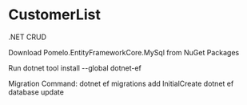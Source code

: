 # CustomerList
.NET CRUD

Download Pomelo.EntityFrameworkCore.MySql from NuGet Packages

Run dotnet tool install --global dotnet-ef

Migration Command:
dotnet ef migrations add InitialCreate
dotnet ef database update
